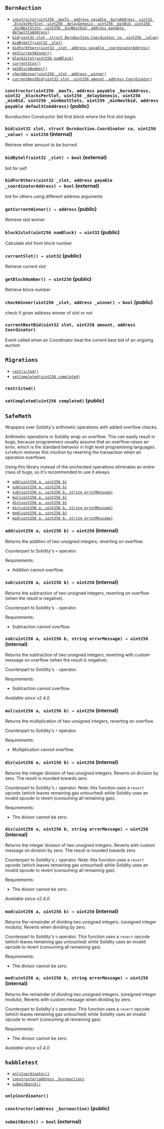 [BurnAuction]: #BurnAuction
[BurnAuction-blocksPerSlot-uint32]: #BurnAuction-blocksPerSlot-uint32
[BurnAuction-burnAddress-address-payable]: #BurnAuction-burnAddress-address-payable
[BurnAuction-coDefault-struct-BurnAuction-Coordinator]: #BurnAuction-coDefault-struct-BurnAuction-Coordinator
[BurnAuction-delayGenesis-uint256]: #BurnAuction-delayGenesis-uint256
[BurnAuction-genesisBlock-uint256]: #BurnAuction-genesisBlock-uint256
[BurnAuction-maxTx-uint256]: #BurnAuction-maxTx-uint256
[BurnAuction-minNextSlots-uint256]: #BurnAuction-minNextSlots-uint256
[BurnAuction-minBid-uint256]: #BurnAuction-minBid-uint256
[BurnAuction-minNextbid-uint256]: #BurnAuction-minNextbid-uint256
[BurnAuction-slotWinner-mapping-uint256----struct-BurnAuction-Coordinator-]: #BurnAuction-slotWinner-mapping-uint256----struct-BurnAuction-Coordinator-
[BurnAuction-slotBid-mapping-uint256----struct-BurnAuction-Bid-]: #BurnAuction-slotBid-mapping-uint256----struct-BurnAuction-Bid-
[BurnAuction-constructor-uint256-address-payable-uint32-uint256-uint256-uint256-uint256-address-payable-]: #BurnAuction-constructor-uint256-address-payable-uint32-uint256-uint256-uint256-uint256-address-payable-
[BurnAuction-bid-uint32-struct-BurnAuction-Coordinator-uint256-]: #BurnAuction-bid-uint32-struct-BurnAuction-Coordinator-uint256-
[BurnAuction-bidBySelf-uint32-]: #BurnAuction-bidBySelf-uint32-
[BurnAuction-bidForOthers-uint32-address-payable-]: #BurnAuction-bidForOthers-uint32-address-payable-
[BurnAuction-getCurrentWinner--]: #BurnAuction-getCurrentWinner--
[BurnAuction-block2slot-uint256-]: #BurnAuction-block2slot-uint256-
[BurnAuction-currentSlot--]: #BurnAuction-currentSlot--
[BurnAuction-getBlockNumber--]: #BurnAuction-getBlockNumber--
[BurnAuction-checkWinner-uint256-address-]: #BurnAuction-checkWinner-uint256-address-
[BurnAuction-currentBestBid-uint32-uint256-address-]: #BurnAuction-currentBestBid-uint32-uint256-address-
[Migrations]: #Migrations
[Migrations-restricted--]: #Migrations-restricted--
[Migrations-owner-address]: #Migrations-owner-address
[Migrations-last_completed_migration-uint256]: #Migrations-last_completed_migration-uint256
[Migrations-setCompleted-uint256-]: #Migrations-setCompleted-uint256-
[SafeMath]: #SafeMath
[SafeMath-add-uint256-uint256-]: #SafeMath-add-uint256-uint256-
[SafeMath-sub-uint256-uint256-]: #SafeMath-sub-uint256-uint256-
[SafeMath-sub-uint256-uint256-string-]: #SafeMath-sub-uint256-uint256-string-
[SafeMath-mul-uint256-uint256-]: #SafeMath-mul-uint256-uint256-
[SafeMath-div-uint256-uint256-]: #SafeMath-div-uint256-uint256-
[SafeMath-div-uint256-uint256-string-]: #SafeMath-div-uint256-uint256-string-
[SafeMath-mod-uint256-uint256-]: #SafeMath-mod-uint256-uint256-
[SafeMath-mod-uint256-uint256-string-]: #SafeMath-mod-uint256-uint256-string-
[hubbletest]: #hubbletest
[hubbletest-onlyCoordinator--]: #hubbletest-onlyCoordinator--
[hubbletest-burnAuction-contract-BurnAuction]: #hubbletest-burnAuction-contract-BurnAuction
[hubbletest-constructor-address-]: #hubbletest-constructor-address-
[hubbletest-submitBatch--]: #hubbletest-submitBatch--
## <span id="BurnAuction"></span> `BurnAuction`





- [`constructor(uint256 _maxTx, address payable _burnAddress, uint32 _blocksPerSlot, uint256 _delayGenesis, uint256 _minBid, uint256 _minNextSlots, uint256 _minNextbid, address payable defaultCoAddress)`][BurnAuction-constructor-uint256-address-payable-uint32-uint256-uint256-uint256-uint256-address-payable-]
- [`bid(uint32 slot, struct BurnAuction.Coordinator co, uint256 _value)`][BurnAuction-bid-uint32-struct-BurnAuction-Coordinator-uint256-]
- [`bidBySelf(uint32 _slot)`][BurnAuction-bidBySelf-uint32-]
- [`bidForOthers(uint32 _slot, address payable _coordinatorAddress)`][BurnAuction-bidForOthers-uint32-address-payable-]
- [`getCurrentWinner()`][BurnAuction-getCurrentWinner--]
- [`block2slot(uint256 numBlock)`][BurnAuction-block2slot-uint256-]
- [`currentSlot()`][BurnAuction-currentSlot--]
- [`getBlockNumber()`][BurnAuction-getBlockNumber--]
- [`checkWinner(uint256 _slot, address _winner)`][BurnAuction-checkWinner-uint256-address-]
- [`currentBestBid(uint32 slot, uint256 amount, address Coordinator)`][BurnAuction-currentBestBid-uint32-uint256-address-]

### <span id="BurnAuction-constructor-uint256-address-payable-uint32-uint256-uint256-uint256-uint256-address-payable-"></span> `constructor(uint256 _maxTx, address payable _burnAddress, uint32 _blocksPerSlot, uint256 _delayGenesis, uint256 _minBid, uint256 _minNextSlots, uint256 _minNextbid, address payable defaultCoAddress)` (public)



BurnAuction Constructor
Set first block where the first slot begin


### <span id="BurnAuction-bid-uint32-struct-BurnAuction-Coordinator-uint256-"></span> `bid(uint32 slot, struct BurnAuction.Coordinator co, uint256 _value) → uint256` (internal)



Retrieve ether amount to be burned


### <span id="BurnAuction-bidBySelf-uint32-"></span> `bidBySelf(uint32 _slot) → bool` (external)



bid for self


### <span id="BurnAuction-bidForOthers-uint32-address-payable-"></span> `bidForOthers(uint32 _slot, address payable _coordinatorAddress) → bool` (external)



bid for others using different address arguments


### <span id="BurnAuction-getCurrentWinner--"></span> `getCurrentWinner() → address` (public)



Retrieve slot winner


### <span id="BurnAuction-block2slot-uint256-"></span> `block2slot(uint256 numBlock) → uint32` (public)



Calculate slot from block number


### <span id="BurnAuction-currentSlot--"></span> `currentSlot() → uint32` (public)



Retrieve current slot


### <span id="BurnAuction-getBlockNumber--"></span> `getBlockNumber() → uint256` (public)



Retrieve block number


### <span id="BurnAuction-checkWinner-uint256-address-"></span> `checkWinner(uint256 _slot, address _winner) → bool` (public)



check if given address winner of slot or not


### <span id="BurnAuction-currentBestBid-uint32-uint256-address-"></span> `currentBestBid(uint32 slot, uint256 amount, address Coordinator)`



Event called when an Coordinator beat the current best bid of an ongoing auction



## <span id="Migrations"></span> `Migrations`





- [`restricted()`][Migrations-restricted--]
- [`setCompleted(uint256 completed)`][Migrations-setCompleted-uint256-]

### <span id="Migrations-restricted--"></span> `restricted()`





### <span id="Migrations-setCompleted-uint256-"></span> `setCompleted(uint256 completed)` (public)







## <span id="SafeMath"></span> `SafeMath`



Wrappers over Solidity's arithmetic operations with added overflow
checks.

Arithmetic operations in Solidity wrap on overflow. This can easily result
in bugs, because programmers usually assume that an overflow raises an
error, which is the standard behavior in high level programming languages.
`SafeMath` restores this intuition by reverting the transaction when an
operation overflows.

Using this library instead of the unchecked operations eliminates an entire
class of bugs, so it's recommended to use it always.

- [`add(uint256 a, uint256 b)`][SafeMath-add-uint256-uint256-]
- [`sub(uint256 a, uint256 b)`][SafeMath-sub-uint256-uint256-]
- [`sub(uint256 a, uint256 b, string errorMessage)`][SafeMath-sub-uint256-uint256-string-]
- [`mul(uint256 a, uint256 b)`][SafeMath-mul-uint256-uint256-]
- [`div(uint256 a, uint256 b)`][SafeMath-div-uint256-uint256-]
- [`div(uint256 a, uint256 b, string errorMessage)`][SafeMath-div-uint256-uint256-string-]
- [`mod(uint256 a, uint256 b)`][SafeMath-mod-uint256-uint256-]
- [`mod(uint256 a, uint256 b, string errorMessage)`][SafeMath-mod-uint256-uint256-string-]

### <span id="SafeMath-add-uint256-uint256-"></span> `add(uint256 a, uint256 b) → uint256` (internal)



Returns the addition of two unsigned integers, reverting on
overflow.

Counterpart to Solidity's `+` operator.

Requirements:
- Addition cannot overflow.

### <span id="SafeMath-sub-uint256-uint256-"></span> `sub(uint256 a, uint256 b) → uint256` (internal)



Returns the subtraction of two unsigned integers, reverting on
overflow (when the result is negative).

Counterpart to Solidity's `-` operator.

Requirements:
- Subtraction cannot overflow.

### <span id="SafeMath-sub-uint256-uint256-string-"></span> `sub(uint256 a, uint256 b, string errorMessage) → uint256` (internal)



Returns the subtraction of two unsigned integers, reverting with custom message on
overflow (when the result is negative).

Counterpart to Solidity's `-` operator.

Requirements:
- Subtraction cannot overflow.

_Available since v2.4.0._

### <span id="SafeMath-mul-uint256-uint256-"></span> `mul(uint256 a, uint256 b) → uint256` (internal)



Returns the multiplication of two unsigned integers, reverting on
overflow.

Counterpart to Solidity's `*` operator.

Requirements:
- Multiplication cannot overflow.

### <span id="SafeMath-div-uint256-uint256-"></span> `div(uint256 a, uint256 b) → uint256` (internal)



Returns the integer division of two unsigned integers. Reverts on
division by zero. The result is rounded towards zero.

Counterpart to Solidity's `/` operator. Note: this function uses a
`revert` opcode (which leaves remaining gas untouched) while Solidity
uses an invalid opcode to revert (consuming all remaining gas).

Requirements:
- The divisor cannot be zero.

### <span id="SafeMath-div-uint256-uint256-string-"></span> `div(uint256 a, uint256 b, string errorMessage) → uint256` (internal)



Returns the integer division of two unsigned integers. Reverts with custom message on
division by zero. The result is rounded towards zero.

Counterpart to Solidity's `/` operator. Note: this function uses a
`revert` opcode (which leaves remaining gas untouched) while Solidity
uses an invalid opcode to revert (consuming all remaining gas).

Requirements:
- The divisor cannot be zero.

_Available since v2.4.0._

### <span id="SafeMath-mod-uint256-uint256-"></span> `mod(uint256 a, uint256 b) → uint256` (internal)



Returns the remainder of dividing two unsigned integers. (unsigned integer modulo),
Reverts when dividing by zero.

Counterpart to Solidity's `%` operator. This function uses a `revert`
opcode (which leaves remaining gas untouched) while Solidity uses an
invalid opcode to revert (consuming all remaining gas).

Requirements:
- The divisor cannot be zero.

### <span id="SafeMath-mod-uint256-uint256-string-"></span> `mod(uint256 a, uint256 b, string errorMessage) → uint256` (internal)



Returns the remainder of dividing two unsigned integers. (unsigned integer modulo),
Reverts with custom message when dividing by zero.

Counterpart to Solidity's `%` operator. This function uses a `revert`
opcode (which leaves remaining gas untouched) while Solidity uses an
invalid opcode to revert (consuming all remaining gas).

Requirements:
- The divisor cannot be zero.

_Available since v2.4.0._



## <span id="hubbletest"></span> `hubbletest`





- [`onlyCoordinator()`][hubbletest-onlyCoordinator--]
- [`constructor(address _burnauction)`][hubbletest-constructor-address-]
- [`submitBatch()`][hubbletest-submitBatch--]

### <span id="hubbletest-onlyCoordinator--"></span> `onlyCoordinator()`





### <span id="hubbletest-constructor-address-"></span> `constructor(address _burnauction)` (public)





### <span id="hubbletest-submitBatch--"></span> `submitBatch() → bool` (external)





